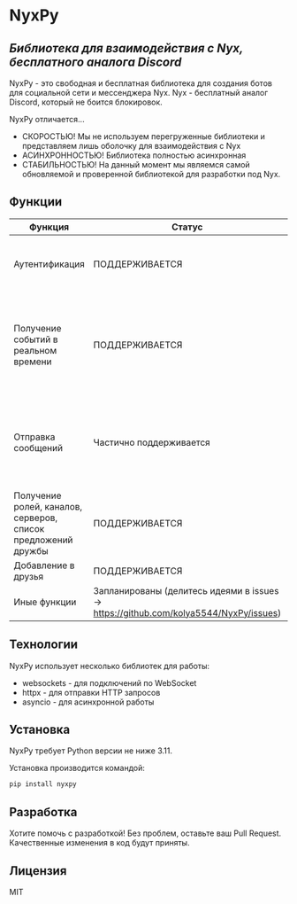 # NyxPy
## _Библиотека для взаимодействия с Nyx, бесплатного аналога Discord_

NyxPy - это свободная и бесплатная библиотека для создания ботов для социальной сети и мессенджера Nyx. Nyx - бесплатный аналог Discord, который не боится блокировок.

NyxPy отличается...
- СКОРОСТЬЮ! Мы не используем перегруженные библиотеки и представляем лишь оболочку для взаимодействия с Nyx
- АСИНХРОННОСТЬЮ! Библиотека полностью асинхронная
- СТАБИЛЬНОСТЬЮ! На данный момент мы являемся самой обновляемой и проверенной библиотекой для разработки под Nyx.

## Функции

| Функция                | Статус  | Заметки |
|------------------------|---------|-------|
| Аутентификация         | ПОДДЕРЖИВАЕТСЯ | Используйте email + пароль для аутентификации в Nyx |
| Получение событий в реальном времени    | ПОДДЕРЖИВАЕТСЯ | Получайте новые сообщения, предложения дружбы и другие обновления в реальном времени |
| Отправка сообщений | Частично поддерживается | Отвечайте на сообщения, отправляйте свои сообщения. Загрузка файлов пока не поддерживается |
| Получение ролей, каналов, серверов, список предложений дружбы | ПОДДЕРЖИВАЕТСЯ | Можно получить полный список |
| Добавление в друзья | ПОДДЕРЖИВАЕТСЯ | Полностью поддерживается |
| Иные функции | Запланированы (делитесь идеями в issues -> https://github.com/kolya5544/NyxPy/issues) | Скоро всё будет |

## Технологии

NyxPy использует несколько библиотек для работы:

- websockets - для подключений по WebSocket
- httpx - для отправки HTTP запросов
- asyncio - для асинхронной работы

## Установка

NyxPy требует Python версии не ниже 3.11.

Установка производится командой:
```bash
pip install nyxpy
```

## Разработка

Хотите помочь с разработкой! Без проблем, оставьте ваш Pull Request. Качественные изменения в код будут приняты.

## Лицензия

MIT

